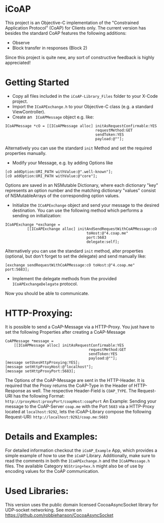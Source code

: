 iCoAP
=====

This project is an Objective-C implementation of the "Constrained Application Protocol" (CoAP) for Clients only.
The current version has besides the standard CoAP features the following additions:
* Observe
* Block transfer in responses (Block 2)

Since this project is quite new, any sort of constructive feedback is highly appreciated!


Getting Started
=====

* Copy all files included in the `iCoAP-Library_Files` folder to your X-Code project.
* Import the `ICoAPExchange.h` to your Objective-C class (e.g. a standard ViewController).
* Create an ` ICoAPMessage` object  e.g. like: 

```objc
ICoAPMessage *cO = [[ICoAPMessage alloc] initAsRequestConfirmable:YES 
                                         requestMethod:GET 
                                         sendToken:YES 
                                         payload:@""];
```
  Alternatively you can use the standard `init` Method and set the required properties manually.

* Modify your Message, e.g. by adding Options like

```objc 
[cO addOption:URI_PATH withValue:@".well-known"];
[cO addOption:URI_PATH withValue:@"core"];
```
Options are saved in an NSMutable Dictionary, where each dictionary "key" represents an option number and the matching dictionary "values" consist of NSMutableArrays of the corresponding option values.

* Initialize the `ICoAPExchange` object and send your message to the desired destination. You can use the following method which performs a sending on initialization:

```objc 
ICoAPExchange *exchange = 
          [[ICoAPExchange alloc] initAndSendRequestWithCoAPMessage:cO 
                                     toHost:@"4.coap.me" 
                                     port:5683 
                                     delegate:self];
```
  Alternatively you can use the standard `init` method, alter properties (optional, but don't forget to set the delegate) and send manually like:
```objc 
[exchange sendRequestWithCoAPMessage:cO toHost:@"4.coap.me" port:5683];
```

* Implement the delegate methods from the provided `ICoAPExchangeDelegate` protocol.

Now you should be able to communicate.


HTTP-Proxying:
====
It is possible to send a CoAP-Message via a HTTP-Proxy. You just have to set the following Properties after creating a CoAP-Message
```objc
CoAPMessage *message = 
    [[ICoAPMessage alloc] initAsRequestConfirmable:YES 
                                      requestMethod:GET
                                      sendToken:YES 
                                      payload:@""];
[message setUsesHttpProxying:YES];
[message setHttpProxyHost:@"localhost"];
[message setHttpProxyPort:5683];
```

The Options of the CoAP-Message are sent in the HTTP-Header. It is required that the Proxy returns the CoAP-Type in the Header of HTTP-Response as well. The respective Header-Field is `COAP_TYPE`.
The Request-URI has the following Format: `http://proxyHost:proxyPort/coapHost:coapPort`
An Example: Sending your message to the CoAP-Server `coap.me` with the Port `5683` via a HTTP-Proxy located at `localhost:9292`, lets the iCoAP-Library compose the following Request-URI: `http://localhost:9292/coap.me:5683`

Details and Examples:
====

For detailed information checkout the `iCoAP_Example` App, which provides a simple example of how to use the `iCoAP` Library.
Additionally, make sure to read the comments in both the `ICoAPExchange.h` and the `ICoAPMessage.h` files. The available Category `NSString+hex.h` might also be of use by encoding values for the CoAP communication.


Used Libraries:
=====
 This version uses the public domain licensed CocoaAsyncSocket library 
 for UDP-socket networking.
 See more on https://github.com/robbiehanson/CocoaAsyncSocket
